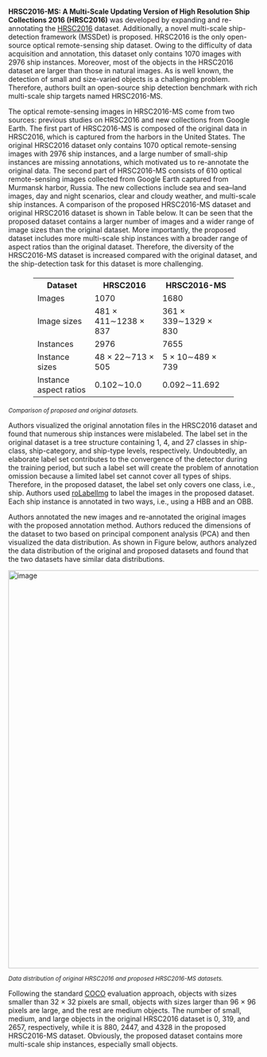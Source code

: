 **HRSC2016-MS: A Multi-Scale Updating Version of High Resolution Ship Collections 2016 (HRSC2016)** was developed by expanding and re-annotating the [HRSC2016](https://scholar.google.com/scholar_lookup?title=Object+detection+in+optical+remote+sensing+images:+A+survey+and+a+new+benchmark&author=Li,+K.&author=Wan,+G.&author=Cheng,+G.&author=Meng,+L.&author=Han,+J.&publication_year=2020&journal=ISPRS+J.+Photogramm.+Remote+Sens.&volume=159&pages=296%E2%80%93307&doi=10.1016/j.isprsjprs.2019.11.023) dataset. Additionally, a novel multi-scale ship-detection framework (MSSDet) is proposed. HRSC2016 is the only open-source optical remote-sensing ship dataset. Owing to the difficulty of data acquisition and annotation, this dataset only contains 1070 images with 2976 ship instances. Moreover, most of the objects in the HRSC2016 dataset are larger than those in natural images. As is well known, the detection of small and size-varied objects is a challenging problem. Therefore, authors built an open-source ship detection benchmark with rich multi-scale ship targets named HRSC2016-MS.

The optical remote-sensing images in HRSC2016-MS come from two sources: previous studies on HRSC2016 and new collections from Google Earth. The first part of HRSC2016-MS is composed of the original data in HRSC2016, which is captured from the harbors in the United States. The original HRSC2016 dataset only contains 1070 optical remote-sensing images with 2976 ship instances, and a large number of small-ship instances are missing annotations, which motivated us to re-annotate the original data. The second part of HRSC2016-MS consists of 610 optical remote-sensing images collected from Google Earth captured from Murmansk harbor, Russia. The new collections include sea and sea–land images, day and night scenarios, clear and cloudy weather, and multi-scale ship instances. A comparison of the proposed HRSC2016-MS dataset and original HRSC2016 dataset is shown in Table below. It can be seen that the proposed dataset contains a larger number of images and a wider range of image sizes than the original dataset. More importantly, the proposed dataset includes more multi-scale ship instances with a broader range of aspect ratios than the original dataset. Therefore, the diversity of the HRSC2016-MS dataset is increased compared with the original dataset, and the ship-detection task for this dataset is more challenging.

<!DOCTYPE html>
<html>
<head>
<style>
  table {
    border-collapse: collapse;
    width: 80%;
    margin: 20px auto;
  }

  th, td {
    border: 1px solid #dddddd;
    text-align: center;
    padding: 8px;
  }

  th {
    background-color: #f2f2f2;
  }
</style>
</head>
<body>

<table>
  <tr>
    <th>Dataset</th>
    <th>HRSC2016</th>
    <th>HRSC2016-MS</th>
  </tr>
  <tr>
    <td>Images</td>
    <td>1070</td>
    <td>1680</td>
  </tr>
  <tr>
    <td>Image sizes</td>
    <td>481 × 411∼1238 × 837</td>
    <td>361 × 339∼1329 × 830</td>
  </tr>
  <tr>
    <td>Instances</td>
    <td>2976</td>
    <td>7655</td>
  </tr>
  <tr>
    <td>Instance sizes</td>
    <td>48 × 22∼713 × 505</td>
    <td>5 × 10∼489 × 739</td>
  </tr>
  <tr>
    <td>Instance aspect ratios</td>
    <td>0.102∼10.0</td>
    <td>0.092∼11.692</td>
  </tr>
</table>

</body>
</html>

<span style="font-size: smaller; font-style: italic;">Comparison of proposed and original datasets.</span>

Authors visualized the original annotation files in the HRSC2016 dataset and found that numerous ship instances were mislabeled. The label set in the original dataset is a tree structure containing 1, 4, and 27 classes in ship-class, ship-category, and ship-type levels, respectively. Undoubtedly, an elaborate label set contributes to the convergence of the detector during the training period, but such a label set will create the problem of annotation omission because a limited label set cannot cover all types of ships. Therefore, in the proposed dataset, the label set only covers one class, i.e., ship. Authors used [roLabelImg](https://github.com/cgvict/roLabelImg) to label the images in the proposed dataset. Each ship instance is annotated in two ways, i.e., using a HBB and an OBB. 

Authors annotated the new images and re-annotated the original images with the proposed annotation method. Authors reduced the dimensions of the dataset to two based on principal component analysis (PCA) and then visualized the data distribution. As shown in Figure below, authors analyzed the data distribution of the original and proposed datasets and found that the two datasets have similar data distributions.

<img src="https://www.mdpi.com/remotesensing/remotesensing-14-05460/article_deploy/html/images/remotesensing-14-05460-g003.png" alt="image" width="800">

<span style="font-size: smaller; font-style: italic;">Data distribution of original HRSC2016 and proposed HRSC2016-MS datasets.</span>

Following the standard [COCO](https://scholar.google.com/scholar_lookup?title=Microsoft+COCO:+Common+Objects+in+Context&conference=Proceedings+of+the+European+Conference+on+Computer+Vision&author=Lin,+T.Y.&author=Maire,+M.&author=Belongie,+S.&author=Hays,+J.&author=Perona,+P.&author=Ramanan,+D.&author=Doll%C3%A1r,+P.&author=Zitnick,+C.L.&publication_year=2014&pages=740%E2%80%93755) evaluation approach, objects with sizes smaller than 32 × 32 pixels are small, objects with sizes larger than 96 × 96 pixels are large, and the rest are medium objects. The number of small, medium, and large objects in the original HRSC2016 dataset is 0, 319, and 2657, respectively, while it is 880, 2447, and 4328 in the proposed HRSC2016-MS dataset. Obviously, the proposed dataset contains more multi-scale ship instances, especially small objects.
